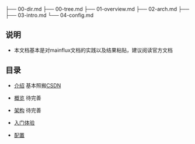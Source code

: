 ├── 00-dir.md
├── 00-tree.md
├── 01-overview.md
├── 02-arch.md
├── 
├── 03-intro.md
└── 04-config.md

## 说明
- 本文档基本是对mainflux文档的实践以及结果粘贴，建议阅读官方文档
## 目录
- [介绍](01-func.md) 基本照搬[CSDN](https://blog.csdn.net/rabbit0206/article/details/104200367)
- [概览](01-overview.md) 待完善
- [架构](02-arch.md) 待完善

- [入门体验](03-intro.md)
- [配置](04-config.md)
